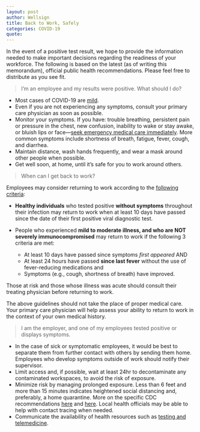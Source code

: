 ```yaml
---
layout: post
author: Wellsign
title: Back to Work, Safely
categories: COVID-19
quote: 
---
```


In the event of a positive test result, we hope to provide the information needed to make
important decisions regarding the readiness of your workforce. The following is based on the
latest (as of writing this memorandum), official public health recommendations. Please feel
free to distribute as you see fit.

> I’m an employee and my results were positive. What should I do?

- Most cases of COVID-19 are [mild][1].
- Even if you are not experiencing any symptoms, consult your primary care physician as soon as
  possible.
- Monitor your symptoms. If you have: trouble breathing, persistent pain or pressure in the
  chest, new confusion, inability to wake or stay awake, or bluish lips or face—[seek emergency
medical care immediately][2]. More common symptoms include shortness of breath,
fatigue, fever, cough, and diarrhea.
- Maintain distance, wash hands frequently, and wear a mask around other people when possible.
- Get well soon, at home, until it’s safe for you to work around others.

> When can I get back to work?

Employees may consider returning to work according to the [following criteria][3]:

- **Healthy individuals** who tested positive **without symptoms** throughout their infection may
  return to work when at least 10 days have passed since the date of their first positive viral
diagnostic test.
- People who experienced **mild to moderate illness, and who are NOT severely
  immunocompromised** may return to work if the following 3 criteria are met:

    - At least 10 days have passed since symptoms *first appeared* AND
    - At least 24 hours have passed **since last fever** without the use of fever-reducing
      medications and
    - Symptoms (e.g., cough, shortness of breath) have improved.

Those at risk and those whose illness was acute should consult their treating physician before
returning to work.

The above guidelines should not take the place of proper medical care. Your primary care
physician will help assess your ability to return to work in the context of your own medical
history.

> I am the employer, and one of my employees tested positive or displays symptoms.

- In the case of sick or symptomatic employees, it would be best to separate them from further
contact with others by sending them home. Employees who develop symptoms outside of work should
notify their supervisor.
- Limit access and, if possible, wait at least 24hr to decontaminate any contaminated workspaces,
to avoid the risk of exposure.
- Minimize risk by managing prolonged exposure. Less than 6 feet and more than 15 minutes
  indicates heightened social distancing and, preferably, a home quarantine. More on the
specific CDC recommendations [here][4] and [here][5].
Local health officials may be able to help with contact tracing when needed.
- Communicate the availability of health resources such as [testing and telemedicine][6].

[1]: https://web.archive.org/web/20200702021748/https://www.uptodate.com/contents/coronavirus-disease-2019-covid-19-clinical-features
[2]: https://web.archive.org/web/20200314183946/https://www.cdc.gov/coronavirus/2019-ncov/symptoms-testing/symptoms.html
[3]: https://web.archive.org/web/20211002075126/https://www.cdc.gov/coronavirus/2019-ncov/hcp/guidance-risk-assesment-hcp.html?CDC_AA_refVal=https%3A%2F%2Fwww.cdc.gov%2Fcoronavirus%2F2019-ncov%2Fhcp%2Freturn-to-work.html
[4]: https://web.archive.org/web/20200331035932/https://www.cdc.gov/coronavirus/2019-ncov/php/public-health-recommendations.html
[5]: https://web.archive.org/web/20200422155503/https://www.cdc.gov/coronavirus/2019-ncov/community/general-business-faq.html
[6]: https://www.osha.gov/Publications/OSHA3990.pdf>

